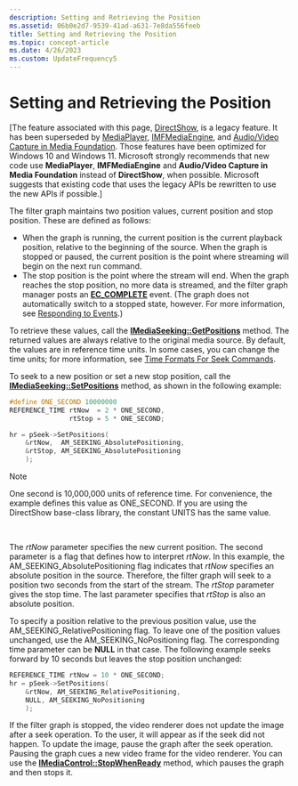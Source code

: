 ```yaml
---
description: Setting and Retrieving the Position
ms.assetid: 06b0e2d7-9539-41ad-a631-7e8da556feeb
title: Setting and Retrieving the Position
ms.topic: concept-article
ms.date: 4/26/2023
ms.custom: UpdateFrequency5
---
```


# Setting and Retrieving the Position

\[The feature associated with this page, [DirectShow](/windows/win32/directshow/directshow), is a legacy feature. It has been superseded by [MediaPlayer](/uwp/api/Windows.Media.Playback.MediaPlayer), [IMFMediaEngine](/windows/win32/api/mfmediaengine/nn-mfmediaengine-imfmediaengine), and [Audio/Video Capture in Media Foundation](/windows/win32/medfound/audio-video-capture-in-media-foundation). Those features have been optimized for Windows 10 and Windows 11. Microsoft strongly recommends that new code use **MediaPlayer**, **IMFMediaEngine** and **Audio/Video Capture in Media Foundation** instead of **DirectShow**, when possible. Microsoft suggests that existing code that uses the legacy APIs be rewritten to use the new APIs if possible.\]

The filter graph maintains two position values, current position and stop position. These are defined as follows:

-   When the graph is running, the current position is the current playback position, relative to the beginning of the source. When the graph is stopped or paused, the current position is the point where streaming will begin on the next run command.
-   The stop position is the point where the stream will end. When the graph reaches the stop position, no more data is streamed, and the filter graph manager posts an [**EC\_COMPLETE**](ec-complete.md) event. (The graph does not automatically switch to a stopped state, however. For more information, see [Responding to Events](responding-to-events.md).)

To retrieve these values, call the [**IMediaSeeking::GetPositions**](/windows/desktop/api/Strmif/nf-strmif-imediaseeking-getpositions) method. The returned values are always relative to the original media source. By default, the values are in reference time units. In some cases, you can change the time units; for more information, see [Time Formats For Seek Commands](time-formats-for-seek-commands.md).

To seek to a new position or set a new stop position, call the [**IMediaSeeking::SetPositions**](/windows/desktop/api/Strmif/nf-strmif-imediaseeking-setpositions) method, as shown in the following example:


```C++
#define ONE_SECOND 10000000
REFERENCE_TIME rtNow  = 2 * ONE_SECOND, 
               rtStop = 5 * ONE_SECOND;

hr = pSeek->SetPositions(
    &rtNow,  AM_SEEKING_AbsolutePositioning, 
    &rtStop, AM_SEEKING_AbsolutePositioning
    );
```



> [!Note]  
> One second is 10,000,000 units of reference time. For convenience, the example defines this value as ONE\_SECOND. If you are using the DirectShow base-class library, the constant UNITS has the same value.

 

The *rtNow* parameter specifies the new current position. The second parameter is a flag that defines how to interpret *rtNow*. In this example, the AM\_SEEKING\_AbsolutePositioning flag indicates that *rtNow* specifies an absolute position in the source. Therefore, the filter graph will seek to a position two seconds from the start of the stream. The *rtStop* parameter gives the stop time. The last parameter specifies that *rtStop* is also an absolute position.

To specify a position relative to the previous position value, use the AM\_SEEKING\_RelativePositioning flag. To leave one of the position values unchanged, use the AM\_SEEKING\_NoPositioning flag. The corresponding time parameter can be **NULL** in that case. The following example seeks forward by 10 seconds but leaves the stop position unchanged:


```C++
REFERENCE_TIME rtNow = 10 * ONE_SECOND;
hr = pSeek->SetPositions(
    &rtNow, AM_SEEKING_RelativePositioning, 
    NULL, AM_SEEKING_NoPositioning
    );
```



If the filter graph is stopped, the video renderer does not update the image after a seek operation. To the user, it will appear as if the seek did not happen. To update the image, pause the graph after the seek operation. Pausing the graph cues a new video frame for the video renderer. You can use the [**IMediaControl::StopWhenReady**](/windows/desktop/api/Control/nf-control-imediacontrol-stopwhenready) method, which pauses the graph and then stops it.

 

 



